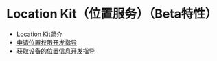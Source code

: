 # Location Kit（位置服务）（Beta特性）

- [Location Kit简介](cj-location-kit-intro.md)
- [申请位置权限开发指导](cj-location-permission-guidelines.md)
- [获取设备的位置信息开发指导](cj-location-guidelines.md)